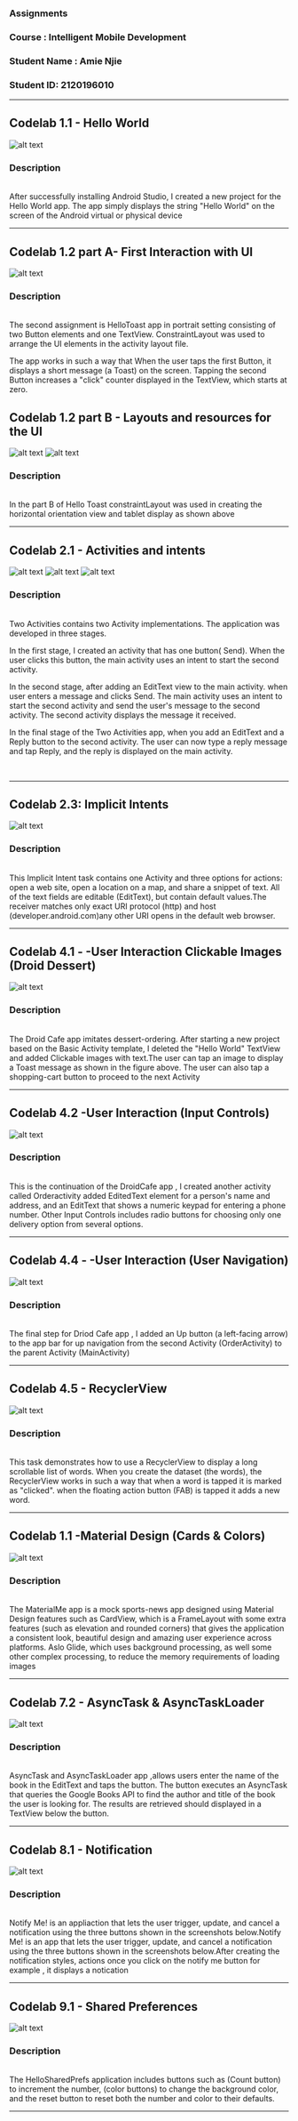 ### Assignments  
### Course : Intelligent Mobile Development
### Student Name : Amie Njie
### Student ID: 2120196010
***************************************************************************
 
## Codelab 1.1 - Hello World 

![alt text](./assets/helloworld.png)
<br>

### Description
<br>
After successfully installing Android Studio, I created a new project for the Hello World app. The app simply displays the string "Hello World" on the screen of the Android virtual or physical device <br>

***************************************************************************

##  Codelab 1.2 part A- First Interaction with UI

![alt text](./assets/hellotoast-portrait.png)

### Description
<br>The second assignment is HelloToast app in portrait setting consisting of two Button elements and one TextView. ConstraintLayout was used to arrange the UI elements in the activity layout file.  

The app works in such a way that When the user taps the first Button, it displays a short message (a Toast) on the screen. Tapping the second Button increases a "click" counter displayed in the TextView, which starts at zero. 

##  Codelab 1.2 part B - Layouts and resources for the UI
![alt text](./assets/hellotoast1.png)
![alt text](./assets/toast_tablet.png)

### Description
<br> In the part B of Hello Toast constraintLayout was used in creating the horizontal orientation view and tablet display as shown above

***************************************************************************

## Codelab 2.1 - Activities and intents

![alt text](./assets/main_activity.png)
![alt text](./assets/second_activity.png)
![alt text](./assets/reply.png)
<br>

### Description
<br>
 Two Activities contains two Activity implementations. The application was developed in three stages.

In the first stage, I created an activity that has one button( Send). When the user clicks this button, the main activity uses an intent to start the second activity.

In the second stage, after adding an EditText view to the main activity. when user enters a message and clicks Send. The main activity uses an intent to start the second activity and send the user's message to the second activity. The second activity displays the message it received.

In the final stage of the Two Activities app, when you add an EditText and a Reply button to the second activity. The user can now type a reply message and tap Reply, and the reply is displayed on the main activity.

<br>

******************************************************************

## Codelab 2.3: Implicit Intents


![alt text](./assets/implicit-intents.png)
<br>

### Description
<br>
This Implicit Intent task contains one Activity and three options for actions: open a web site, open a location on a map, and share a snippet of text. All of the text fields are editable (EditText), but contain default values.The receiver matches only exact URI protocol (http) and host (developer.android.com)any other URI opens in the default web browser.
<br>

****************************************************************
## Codelab 4.1 - -User Interaction Clickable Images (Droid Dessert)

![alt text](./assets/cafe.png)
<br>

### Description
<br>
 The Droid Cafe app imitates dessert-ordering. After starting a new project based on the Basic Activity template, I deleted the "Hello World" TextView and added Clickable images with text.The user can tap an image to display a Toast message as shown in the figure above. The user can also tap a shopping-cart button to proceed to the next Activity<br>

***************************************************************************

## Codelab 4.2 -User Interaction  (Input Controls)

![alt text](./assets/ordercafe.png)
<br>

### Description
<br>
This is the continuation of the DroidCafe app , I created another activity called Orderactivity added EditedText element for a person's name and address, and an EditText that shows a numeric keypad for entering a phone number.
Other Input Controls includes radio buttons for choosing only one delivery option from several options. <br>


***************************************************************************

## Codelab 4.4 - -User Interaction (User Navigation)

![alt text](./assets/orderactivity.png)
<br>

### Description
<br>
 The final step for Driod Cafe app , I added an Up button (a left-facing arrow) to the app bar for up navigation from the second Activity (OrderActivity) to the parent Activity (MainActivity)<br>


***************************************************************************

## Codelab 4.5 - RecyclerView

![alt text](./assets/recycleview.png)
<br>

### Description
<br>
This task demonstrates how to use a RecyclerView to display a long scrollable list of words. When you create the dataset (the words), the RecyclerView works in such a way that when a word is tapped it is marked as "clicked".
when the floating action button (FAB) is tapped it adds a new word.<br>


***************************************************************************

## Codelab 1.1 -Material Design (Cards & Colors) 

![alt text](./assets/material.png)
<br>

### Description
<br>
The MaterialMe app is a mock sports-news app designed using Material Design features such as CardView, which is a FrameLayout with some extra features (such as elevation and rounded corners) that gives the application a consistent look, beautiful design and amazing user experience across platforms. Aslo  Glide, which uses background processing, as well some other complex processing, to reduce the memory requirements of loading images  <br>

***************************************************************************


## Codelab 7.2 - AsyncTask & AsyncTaskLoader 

![alt text](./assets/booksearch.png)
<br>

### Description
<br>
AsyncTask and AsyncTaskLoader app ,allows users enter the name of the book in the EditText and taps the button.
The button executes an AsyncTask that queries the Google Books API to find the author and title of the book the user is looking for.
The results are retrieved should displayed in a TextView below the button.<br>

***************************************************************************


## Codelab 8.1 - Notification

![alt text](./assets/notifyme.png)
<br>

### Description
<br>
Notify Me! is an appliaction that lets the user trigger, update, and cancel a notification using the three buttons shown in the screenshots below.Notify Me! is an app that lets the user trigger, update, and cancel a notification using the three buttons shown in the screenshots below.After creating the notification styles, actions once you click on the notify me button for example , it displays a notication<br>

***************************************************************************


## Codelab 9.1 - Shared Preferences

![alt text](./assets/shared.png)
<br>

### Description
<br>
The HelloSharedPrefs application includes buttons such as (Count button) to increment the number, (color buttons) to change the background color, and the reset button to reset both the number and color to their defaults. 
<br>

***************************************************************************
